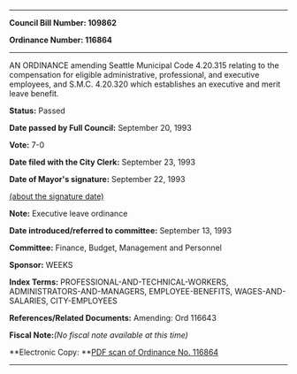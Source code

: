 

********

**Council Bill Number: 109862**
   
**Ordinance Number: 116864**
********

 AN ORDINANCE amending Seattle Municipal Code 4.20.315 relating to the compensation for eligible administrative, professional, and executive employees, and S.M.C. 4.20.320 which establishes an executive and merit leave benefit.

**Status:** Passed
   
**Date passed by Full Council:** September 20, 1993
   
**Vote:** 7-0
   
**Date filed with the City Clerk:** September 23, 1993
   
**Date of Mayor's signature:** September 22, 1993
   
[(about the signature date)](/~public/approvaldate.htm)
   
   
**Note:** Executive leave ordinance

   
**Date introduced/referred to committee:** September 13, 1993
   
**Committee:** Finance, Budget, Management and Personnel
   
**Sponsor:** WEEKS
   
   
**Index Terms:** PROFESSIONAL-AND-TECHNICAL-WORKERS, ADMINISTRATORS-AND-MANAGERS, EMPLOYEE-BENEFITS, WAGES-AND-SALARIES, CITY-EMPLOYEES

**References/Related Documents:** Amending: Ord 116643

**Fiscal Note:**_(No fiscal note available at this time)_

**Electronic Copy: **[PDF scan of Ordinance No. 116864](/~archives/Ordinances/Ord_116864.pdf)

********

